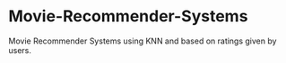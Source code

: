 # Movie-Recommender-Systems
Movie Recommender Systems using KNN and based on ratings given by users.
